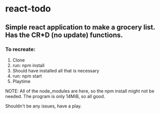 # react-todo

## Simple react application to make a grocery list. Has the CR*D (no update) functions.

### To recreate:
1. Clone
2. run: npm install
3. Should have installed all that is necessary
4. run: npm start
5. Playtime

NOTE: All of the node_modules are here, so the npm install might not be needed. The program is only 14MiB, so all good.

Shouldn't be any issues, have a play.
